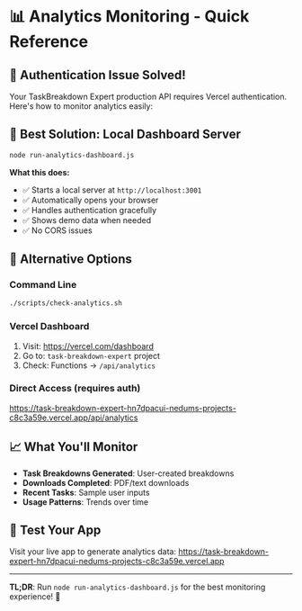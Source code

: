 # 📊 Analytics Monitoring - Quick Reference

## 🚨 Authentication Issue Solved!

Your TaskBreakdown Expert production API requires Vercel authentication. Here's how to monitor analytics easily:

## 🎯 Best Solution: Local Dashboard Server

```bash
node run-analytics-dashboard.js
```

**What this does:**
- ✅ Starts a local server at `http://localhost:3001`
- ✅ Automatically opens your browser
- ✅ Handles authentication gracefully
- ✅ Shows demo data when needed
- ✅ No CORS issues

## 🔧 Alternative Options

### Command Line
```bash
./scripts/check-analytics.sh
```

### Vercel Dashboard
1. Visit: https://vercel.com/dashboard
2. Go to: `task-breakdown-expert` project
3. Check: Functions → `/api/analytics`

### Direct Access (requires auth)
https://task-breakdown-expert-hn7dpacui-nedums-projects-c8c3a59e.vercel.app/api/analytics

## 📈 What You'll Monitor

- **Task Breakdowns Generated**: User-created breakdowns
- **Downloads Completed**: PDF/text downloads
- **Recent Tasks**: Sample user inputs
- **Usage Patterns**: Trends over time

## 🚀 Test Your App

Visit your live app to generate analytics data:
https://task-breakdown-expert-hn7dpacui-nedums-projects-c8c3a59e.vercel.app

---

**TL;DR**: Run `node run-analytics-dashboard.js` for the best monitoring experience! 🎉
